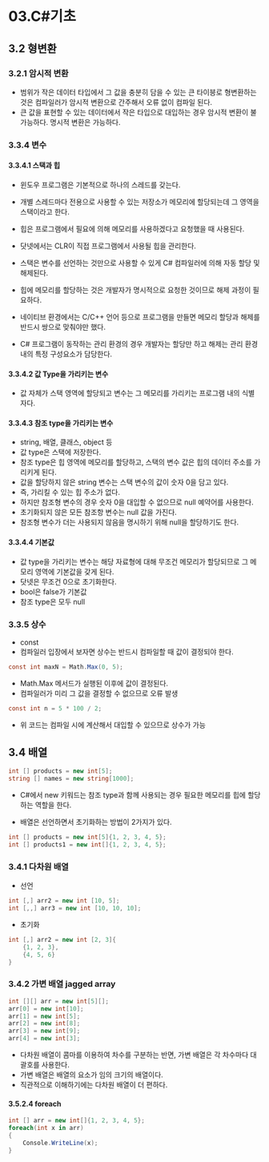 # 03.C#기초

## 3.2 형변환

### 3.2.1 암시적 변환

* 범위가 작은 데이터 타입에서 그 값을 충분히 담을 수 있는 큰 타이븡로 형변환하는 것은 컴파일러가 암시적 변환으로 간주해서 오류 없이 컴파일 된다.
* 큰 값을 표현할 수 있는 데이터에서 작은 타입으로 대입하는 경우 암시적 변환이 불가능하다. 명시적 변환은 가능하다.

### 3.3.4 변수

#### 3.3.4.1 스택과 힙

* 윈도우 프로그램은 기본적으로 하나의 스레드를 갖는다.
* 개별 스레드마다 전용으로 사용할 수 있는 저장소가 메모리에 할당되는데 그 영역을 스택이라고 한다.
* 힙은 프로그램에서 필요에 의해 메모리를 사용하겠다고 요청했을 때 사용된다.
* 닷넷에서는 CLR이 직접 프로그램에서 사용될 힙을 관리한다.

* 스택은 변수를 선언하는 것만으로 사용할 수 있게 C# 컴파일러에 의해 자동 할당 및 해제된다.
* 힙에 메모리를 할당하는 것은 개발자가 명시적으로 요청한 것이므로 해제 과정이 필요하다.
* 네이티브 환경에서는 C/C++ 언어 등으로 프로그램을 만들면 메모리 할당과 해제를 반드시 쌍으로 맞춰야만 했다.
* C# 프로그램이 동작하는 관리 환경의 경우 개발자는 할당만 하고 해제는 관리 환경 내의 특정 구성요소가 담당한다.

#### 3.3.4.2 값 Type을 가리키는 변수

* 값 자체가 스택 영역에 할당되고 변수는 그 메모리를 가리키는 프로그램 내의 식별자다.

#### 3.3.4.3 참조 type을 가리키는 변수

* string, 배열, 클래스, object 등
* 값 type은 스택에 저장한다.
* 참조 type은 힙 영역에 메모리를 할당하고, 스택의 변수 값은 힙의 데이터 주소를 가리키게 된다.
* 값을 할당하지 않은 string 변수는 스택 변수의 값이 숫자 0을 담고 있다.
* 즉, 가리킬 수 있는 힙 주소가 없다.
* 하지만 참조형 변수의 경우 숫자 0을 대입할 수 없으므로 null 예약어를 사용한다.
* 초기화되지 않은 모든 참조항 변수는 null 값을 가진다.
* 참조형 변수가 더는 사용되지 않음을 명시하기 위해 null을 할당하기도 한다.

#### 3.3.4.4 기본값

* 값 type을 가리키는 변수는 해당 자료형에 대해 무조건 메모리가 할당되므로 그 메모리 영역에 기본값을 갖게 된다.
* 닷넷은 무조건 0으로 초기화한다.
* bool은 false가 기본값
* 참조 type은 모두 null

### 3.3.5 상수

* const
* 컴파일러 입장에서 보자면 상수는 반드시 컴파일할 때 값이 결정되야 한다.

```cs
const int maxN = Math.Max(0, 5);
```

* Math.Max 메서드가 실행된 이후에 값이 결정된다.
* 컴파일러가 미리 그 값을 결정할 수 없으므로 오류 발생

```cs
const int n = 5 * 100 / 2;
```

* 위 코드는 컴파일 시에 계산해서 대입할 수 있으므로 상수가 가능

## 3.4 배열

```cs
int [] products = new int[5];
string [] names = new string[1000];
```

* C#에서 new 키워드는 참조 type과 함께 사용되는 경우 필요한 메모리를 힙에 할당하는 역할을 한다.

* 배열은 선언하면서 초기화하는 방법이 2가지가 있다.

```cs
int [] products = new int[5]{1, 2, 3, 4, 5};
int [] products1 = new int[]{1, 2, 3, 4, 5};
```

### 3.4.1 다차원 배열

* 선언

```cs
int [,] arr2 = new int [10, 5];
int [,,] arr3 = new int [10, 10, 10];
```

* 초기화

```cs
int [,] arr2 = new int [2, 3]{
    {1, 2, 3},
    {4, 5, 6}
}
```

### 3.4.2 가변 배열 jagged array

```cs
int [][] arr = new int[5][];
arr[0] = new int[10];
arr[1] = new int[5];
arr[2] = new int[8];
arr[3] = new int[9];
arr[4] = new int[3];
```

* 다차원 배열이 콤마를 이용하여 차수를 구분하는 반면, 가변 배열은 각 차수마다 대괄호를 사용한다.
* 가변 배열은 배열의 요소가 임의 크기의 배열이다.
* 직관적으로 이해하기에는 다차원 배열이 더 편하다.

#### 3.5.2.4 foreach

```cs
int [] arr = new int[]{1, 2, 3, 4, 5};
foreach(int x in arr)
{
    Console.WriteLine(x);
}
```